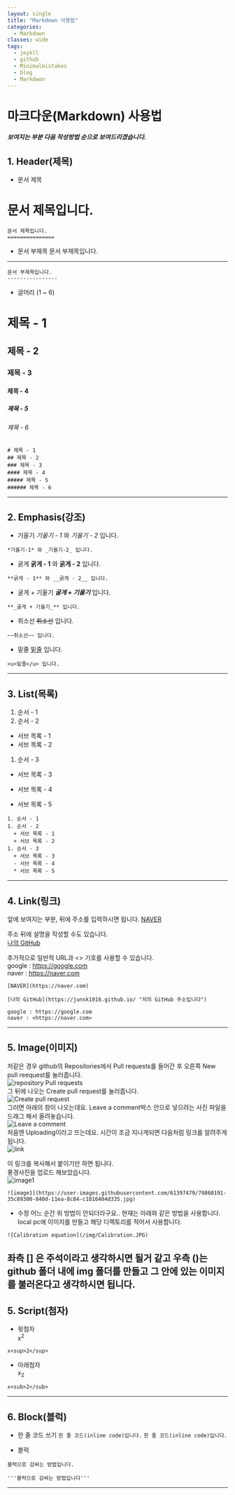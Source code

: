 ```yaml
---
layout: single
title: "Markdown 사용법"
categories:
  - Markdown
classes: wide
tags:
  - jeykll
  - github
  - Minimalmistakes
  - blog
  - Markdwon
---
```


# 마크다운(Markdown) 사용법
##### 보여지는 부분 다음 작성방법 순으로 보여드리겠습니다.

## 1. Header(제목)
  + 문서 제목

문서 제목입니다.
==============
 ```
 문서 제목입니다.
 ===============
 ```

 + 문서 부제목
문서 부제목입니다.  
----------------
 ```
 문서 부제목입니다.
 ----------------
 ```

 + 글머리 (1 ~ 6)
# 제목 - 1
## 제목 - 2
### 제목 - 3
#### 제목 - 4
##### 제목 - 5
###### 제목 - 6
```
# 제목 - 1
## 제목 - 2
### 제목 - 3
#### 제목 - 4
##### 제목 - 5
###### 제목 - 6
```
---

## 2. Emphasis(강조)

  + 기울기
*기울기 - 1* 와 _기울기 - 2_ 입니다.
```
*기울기-1* 와 _기울기-2_ 입니다.
```

  + 굵게
**굵게 - 1** 와 __굵게 - 2__ 입니다.
```
**굵게 - 1** 와 __굵게 - 2__ 입니다.
```

  + 굴게 + 기울기
**_굴게 + 기울기_** 입니다.
```
**_굴게 + 기울기_** 입니다.
```

  + 취소선
~~취소선~~ 입니다.
```
~~취소선~~ 입니다.
```

  + 밑줄
<u>밑줄</u> 입니다.
```
<u>밑줄</u> 입니다.
```
---

## 3. List(목록)

1. 순서 - 1
1. 순서 - 2
  + 서브 목록 - 1
  + 서브 목록 - 2
1. 순서 - 3
  + 서브 목록 - 3
  - 서브 목록 - 4
  * 서브 목록 - 5   

```
1. 순서 - 1
1. 순서 - 2
  + 서브 목록 - 1
  + 서브 목록 - 2
1. 순서 - 3
  + 서브 목록 - 3
  - 서브 목록 - 4
  * 서브 목록 - 5
```
---

## 4. Link(링크)

앞에 보여지는 부분, 뒤에 주소를 입력하시면 됩니다.
[NAVER](https://naver.com)  

주소 뒤에 설명을 작성할 수도 있습니다.  
[나의 GitHub](https://junsk1016.github.io/ "저의 GitHub 주소입니다")  

추가적으로 일반적 URL과 <> 기호를 사용할 수 있습니다.  
google : <https://google.com>  
naver : <https://naver.com>  
```
[NAVER](https://naver.com)  

[나의 GitHub](https://junsk1016.github.io/ "저의 GitHub 주소입니다")

google : https://google.com
naver : <https://naver.com>
```
---

## 5. Image(이미지)
저같은 경우 github의 Repositories에서 Pull requests를 들어간 후 오른쪽 New pull reequest를 눌러줍니다.  
![repository Pull requests](https://user-images.githubusercontent.com/61397479/79860819-5218ff80-840e-11ea-8419-8f7a200eb8b6.PNG)  
그 뒤에 나오는 Create pull request를 눌러줍니다.  
![Create pull request](https://user-images.githubusercontent.com/61397479/79860986-97d5c800-840e-11ea-9014-bd37d3d6eaf8.PNG)  
그러면 아래의 창이 나오는데요. Leave a comment박스 안으로 넣으려는 사진 파일을 드래그 해서 올려놓습니다.  
![Leave a comment](https://user-images.githubusercontent.com/61397479/79861019-a58b4d80-840e-11ea-9556-1d620a52aa34.PNG)  
처음엔 Uploading이라고 뜨는데요. 시간이 조금 지나게되면 다음처럼 링크를 알려주게 됩니다.  
![link](https://user-images.githubusercontent.com/61397479/79861047-b20fa600-840e-11ea-9d84-1f06f8a4febe.PNG)  

이 링크를 복사해서 붙이기만 하면 됩니다.  
풍경사진을 업로드 해보았습니다.   
![image1](https://user-images.githubusercontent.com/61397479/79860191-35c89300-840d-11ea-8c84-c1016404d335.jpg)  
```
![image1](https://user-images.githubusercontent.com/61397479/79860191-35c89300-840d-11ea-8c84-c1016404d335.jpg)  
```
+ 수정
어느 순간 위 방법이 안되더라구요.. 현재는 아래와 같은 방법을 사용합니다.
local pc에 이미지를 만들고 해당 디렉토리를 적어서 사용합니다.
```
![Calibration equation](/img/Calibration.JPG)
```
좌측 [] 은 주석이라고 생각하시면 될거 같고 우측 ()는 github 폴더 내에 img 폴더를 만들고 그 안에 있는 이미지를 불러온다고 생각하시면 됩니다.
---


## 5. Script(첨자)
+ 윗첨자  
x<sup>2</sup>
```
x<sup>2</sup>
```

+ 아래첨자  
x<sub>2</sub>
```
x<sub>2</sub>
```
---


## 6. Block(블럭)
+ 한 줄 코드 쓰기
`한 줄 코드(inline code)입니다.`
``한 줄 코드(inline code)입니다.``

+ 블럭
```
블럭으로 감싸는 방법입니다.
```

```
'''블럭으로 감싸는 방법입니다'''
```
---
